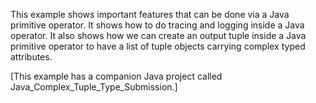 This example shows important features that can be done via a Java primitive operator. It shows how to do tracing and logging inside a Java operator. It also shows how we can create an output tuple inside a Java primitive operator to have a list of tuple objects carrying complex typed attributes.

[This example has a companion Java project called Java_Complex_Tuple_Type_Submission.]

